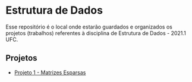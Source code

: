 # Estrutura de Dados

Esse repositório é o local onde estarão guardados e organizados os projetos (trabalhos) referentes à disciplina de Estrutura de Dados - 2021.1 UFC.

## Projetos []()

- [Projeto 1 - Matrizes Esparsas](https://github.com/guilhermegirao/programacao-funcional/tree/main/projeto-1)
